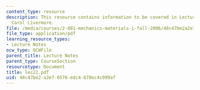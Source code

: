 ```yaml
---
content_type: resource
description: This resource contains information to be covered in Lecture 22 by Prof.
  Carol Livermore.
file: /media/courses/2-001-mechanics-materials-i-fall-2006/48c47be2a2e70576edc4678ec4c099af_lec22.pdf
file_type: application/pdf
learning_resource_types:
- Lecture Notes
ocw_type: OCWFile
parent_title: Lecture Notes
parent_type: CourseSection
resourcetype: Document
title: lec22.pdf
uid: 48c47be2-a2e7-0576-edc4-678ec4c099af
---
```

